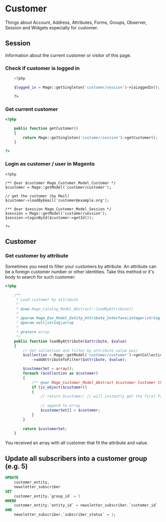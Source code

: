 # Customer

Things about Account, Address, Attributes, Forms, Groups, Observer, Session and Widgets especially for customer.

## Session

Information about the current customer or visitor of this page.


### Check if customer is logged in

```php
    <?php

    $logged_in = Mage::getSingleton('customer/session')->isLoggedIn(); // (boolean)

    ?>
```

### Get current customer

```php
<?php

    public function getCustomer()
    {
        return Mage::getSingleton('customer/session')->getCustomer();
    }

?>
```

### Login as customer / user in Magento

```
<?php

/** @var $customer Mage_Customer_Model_Customer */
$customer = Mage::getModel('customer/customer');

// get the customer (by Mail)
$customer->loadByEmail('customer@example.org');

/** @var $session Mage_Customer_Model_Session */
$session = Mage::getModel('customer/session');
$session->loginById($customer->getId());

?>
```

## Customer

### Get customer by attribute

Sometimes you need to filter your customers by attribute.
An attribute can be a foreign customer number or other identities.
Take this method or it's body to search for such customer:

```php
<?php

    /**
     * Load customer by attribute
     *
     * @see Mage_Catalog_Model_Abstract::loadByAttribute()
     * 
     * @param Mage_Eav_Model_Entity_Attribute_Interface|integer|string|array $attribute Attribute to filter
     * @param null|string|array                                              $value     Value to meet
     *
     * @return array
     */
    public function loadByAttribute($attribute, $value)
    {
        // Get collection and filter by attribute value pair
        $collection = Mage::getModel('customer/customer')->getCollection()
            ->addAttributeToFilter($attribute, $value);

        $customerSet = array();
        foreach ($collection as $customer)
        {
            /** @var Mage_Customer_Model_Abstract $customer Customer that fits the pattern. */
            if (is_object($customer))
            {
            	// return $customer; // will instantly get the first found customer
            
                // append to array
                $customerSet[] = $customer;
            }
        }
        
        return $customerSet;
    }

```

You received an array with all customer that fit the attribute and value.

## Update all subscribers into a customer group (e.g. 5)

```sql
UPDATE
	customer_entity,
	newsletter_subscriber
SET
	customer_entity.`group_id` = 5
WHERE
	customer_entity.`entity_id` = newsletter_subscriber.`customer_id`
AND
	newsletter_subscriber.`subscriber_status` = 1;
```
